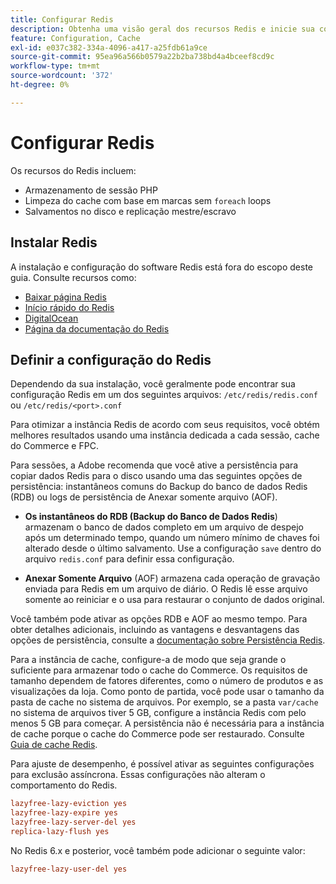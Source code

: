 ```yaml
---
title: Configurar Redis
description: Obtenha uma visão geral dos recursos Redis e inicie sua configuração Redis.
feature: Configuration, Cache
exl-id: e037c382-334a-4096-a417-a25fdb61a9ce
source-git-commit: 95ea96a566b0579a22b2ba738bd4a4bceef8cd9c
workflow-type: tm+mt
source-wordcount: '372'
ht-degree: 0%

---
```


# Configurar Redis

Os recursos do Redis incluem:

- Armazenamento de sessão PHP
- Limpeza do cache com base em marcas sem `foreach` loops
- Salvamentos no disco e replicação mestre/escravo

## Instalar Redis

A instalação e configuração do software Redis está fora do escopo deste guia. Consulte recursos como:

- [Baixar página Redis](https://redis.io/download)
- [Início rápido do Redis](https://redis.io/docs/getting-started/)
- [DigitalOcean](https://www.digitalocean.com/community/tutorials/how-to-install-and-use-redis)
- [Página da documentação do Redis](https://redis.io/docs)

## Definir a configuração do Redis

Dependendo da sua instalação, você geralmente pode encontrar sua configuração Redis em um dos seguintes arquivos: `/etc/redis/redis.conf` ou `/etc/redis/<port>.conf`

Para otimizar a instância Redis de acordo com seus requisitos, você obtém melhores resultados usando uma instância dedicada a cada sessão, cache do Commerce e FPC.

Para sessões, a Adobe recomenda que você ative a persistência para copiar dados Redis para o disco usando uma das seguintes opções de persistência: instantâneos comuns do Backup do banco de dados Redis (RDB) ou logs de persistência de Anexar somente arquivo (AOF).

- **Os instantâneos do RDB (Backup do Banco de Dados Redis**) armazenam o banco de dados completo em um arquivo de despejo após um determinado tempo, quando um número mínimo de chaves foi alterado desde o último salvamento. Use a configuração `save` dentro do arquivo `redis.conf` para definir essa configuração.

- **Anexar Somente Arquivo** (AOF) armazena cada operação de gravação enviada para Redis em um arquivo de diário. O Redis lê esse arquivo somente ao reiniciar e o usa para restaurar o conjunto de dados original.

Você também pode ativar as opções RDB e AOF ao mesmo tempo. Para obter detalhes adicionais, incluindo as vantagens e desvantagens das opções de persistência, consulte a [documentação sobre Persistência Redis](https://redis.io/topics/persistence).

Para a instância de cache, configure-a de modo que seja grande o suficiente para armazenar todo o cache do Commerce. Os requisitos de tamanho dependem de fatores diferentes, como o número de produtos e as visualizações da loja. Como ponto de partida, você pode usar o tamanho da pasta de cache no sistema de arquivos. Por exemplo, se a pasta `var/cache` no sistema de arquivos tiver 5 GB, configure a instância Redis com pelo menos 5 GB para começar. A persistência não é necessária para a instância de cache porque o cache do Commerce pode ser restaurado. Consulte [Guia de cache Redis](https://redis.io/docs/latest/develop/use/).

Para ajuste de desempenho, é possível ativar as seguintes configurações para exclusão assíncrona. Essas configurações não alteram o comportamento do Redis.

```ini
lazyfree-lazy-eviction yes
lazyfree-lazy-expire yes
lazyfree-lazy-server-del yes
replica-lazy-flush yes
```

No Redis 6.x e posterior, você também pode adicionar o seguinte valor:

```ini
lazyfree-lazy-user-del yes
```
